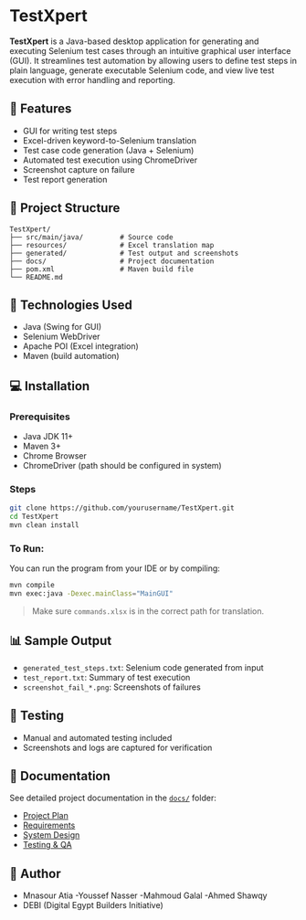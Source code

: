 # TestXpert

**TestXpert** is a Java-based desktop application for generating and executing Selenium test cases through an intuitive graphical user interface (GUI). It streamlines test automation by allowing users to define test steps in plain language, generate executable Selenium code, and view live test execution with error handling and reporting.

## 🚀 Features

- GUI for writing test steps
- Excel-driven keyword-to-Selenium translation
- Test case code generation (Java + Selenium)
- Automated test execution using ChromeDriver
- Screenshot capture on failure
- Test report generation

## 📂 Project Structure

```
TestXpert/
├── src/main/java/         # Source code
├── resources/             # Excel translation map
├── generated/             # Test output and screenshots
├── docs/                  # Project documentation
├── pom.xml                # Maven build file
└── README.md
```

## 🧱 Technologies Used

- Java (Swing for GUI)
- Selenium WebDriver
- Apache POI (Excel integration)
- Maven (build automation)

## 💻 Installation

### Prerequisites

- Java JDK 11+
- Maven 3+
- Chrome Browser
- ChromeDriver (path should be configured in system)

### Steps

```bash
git clone https://github.com/yourusername/TestXpert.git
cd TestXpert
mvn clean install
```

### To Run:

You can run the program from your IDE or by compiling:

```bash
mvn compile
mvn exec:java -Dexec.mainClass="MainGUI"
```

> Make sure `commands.xlsx` is in the correct path for translation.

## 📊 Sample Output

- `generated_test_steps.txt`: Selenium code generated from input
- `test_report.txt`: Summary of test execution
- `screenshot_fail_*.png`: Screenshots of failures

## 🧪 Testing

- Manual and automated testing included
- Screenshots and logs are captured for verification

## 📁 Documentation

See detailed project documentation in the [`docs/`](Docs) folder:
- [Project Plan](Docs/PROJECT_PLAN.md)
- [Requirements](Docs/REQUIREMENTS.md)
- [System Design](Docs/SYSTEM_DESIGN.md)
- [Testing & QA](Docs/TESTING.md)
## 👤 Author

- Mnasour Atia
-Youssef Nasser
-Mahmoud Galal
-Ahmed Shawqy
- DEBI (Digital Egypt Builders Initiative)
